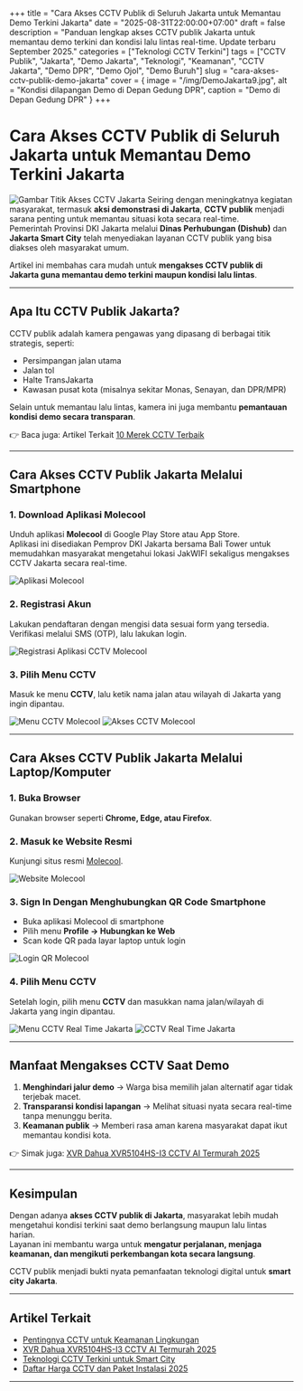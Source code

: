 +++
title = "Cara Akses CCTV Publik di Seluruh Jakarta untuk Memantau Demo Terkini Jakarta"
date = "2025-08-31T22:00:00+07:00"
draft = false
description = "Panduan lengkap akses CCTV publik Jakarta untuk memantau demo terkini dan kondisi lalu lintas real-time. Update terbaru September 2025."
categories = ["Teknologi CCTV Terkini"]
tags = ["CCTV Publik", "Jakarta", "Demo Jakarta", "Teknologi", "Keamanan", "CCTV Jakarta", "Demo DPR", "Demo Ojol", "Demo Buruh"]
slug = "cara-akses-cctv-publik-demo-jakarta"
cover = { image = "/img/DemoJakarta9.jpg", alt = "Kondisi dilapangan Demo di Depan Gedung DPR", caption = "Demo di Depan Gedung DPR" }
+++


# Cara Akses CCTV Publik di Seluruh Jakarta untuk Memantau Demo Terkini Jakarta

![Gambar Titik Akses CCTV Jakarta](/img/DemoJakarta10.jpg "Titik Akses CCTV Yang Tersebar di Seluruh Jakarta")
Seiring dengan meningkatnya kegiatan masyarakat, termasuk **aksi demonstrasi di Jakarta**, **CCTV publik** menjadi sarana penting untuk memantau situasi kota secara real-time.  
Pemerintah Provinsi DKI Jakarta melalui **Dinas Perhubungan (Dishub)** dan **Jakarta Smart City** telah menyediakan layanan CCTV publik yang bisa diakses oleh masyarakat umum.  

Artikel ini membahas cara mudah untuk **mengakses CCTV publik di Jakarta guna memantau demo terkini maupun kondisi lalu lintas**.

---

## Apa Itu CCTV Publik Jakarta?

CCTV publik adalah kamera pengawas yang dipasang di berbagai titik strategis, seperti:
- Persimpangan jalan utama  
- Jalan tol  
- Halte TransJakarta  
- Kawasan pusat kota (misalnya sekitar Monas, Senayan, dan DPR/MPR)  

Selain untuk memantau lalu lintas, kamera ini juga membantu **pemantauan kondisi demo secara transparan**.  

👉 Baca juga: Artikel Terkait [10 Merek CCTV Terbaik](/post/10-Merek-CCTV-Terbaik-Yang-Digunakan-di-Indonesia/)


---

## Cara Akses CCTV Publik Jakarta Melalui Smartphone

### 1. Download Aplikasi **Molecool**
Unduh aplikasi **Molecool** di Google Play Store atau App Store.  
Aplikasi ini disediakan Pemprov DKI Jakarta bersama Bali Tower untuk memudahkan masyarakat mengetahui lokasi JakWIFI sekaligus mengakses CCTV Jakarta secara real-time.  

![Aplikasi Molecool](/img/DemoJakarta.jpg "Akses CCTV Jakarta via Molecool")

### 2. Registrasi Akun
Lakukan pendaftaran dengan mengisi data sesuai form yang tersedia. Verifikasi melalui SMS (OTP), lalu lakukan login.  

![Registrasi Aplikasi CCTV Molecool](/img/DemoJakarta1.jpg "Registrasi aplikasi Molecool untuk CCTV Jakarta")

### 3. Pilih Menu CCTV
Masuk ke menu **CCTV**, lalu ketik nama jalan atau wilayah di Jakarta yang ingin dipantau.  

![Menu CCTV Molecool](/img/DemoJakarta2.jpg "Menu CCTV Molecool Jakarta")
![Akses CCTV Molecool](/img/DemoJakarta3.jpg "Menu Pencarian CCTV Molecool Jakarta")

---

## Cara Akses CCTV Publik Jakarta Melalui Laptop/Komputer

### 1. Buka Browser
Gunakan browser seperti **Chrome, Edge, atau Firefox**.  

### 2. Masuk ke Website Resmi
Kunjungi situs resmi [Molecool](https://molecool.id).  

![Website Molecool](/img/DemoJakarta4.jpg "Situs resmi Molecool CCTV Jakarta")

### 3. Sign In Dengan Menghubungkan QR Code Smartphone
- Buka aplikasi Molecool di smartphone  
- Pilih menu **Profile → Hubungkan ke Web**  
- Scan kode QR pada layar laptop untuk login  

![Login QR Molecool](/img/DemoJakarta6.jpg "Login Molecool dengan QR Code")

### 4. Pilih Menu CCTV
Setelah login, pilih menu **CCTV** dan masukkan nama jalan/wilayah di Jakarta yang ingin dipantau.  

![Menu CCTV Real Time Jakarta](/img/DemoJakarta7.jpg "Menu Live CCTV publik Jakarta")
![CCTV Real Time Jakarta](/img/DemoJakarta8.jpg "Live CCTV publik Jakarta")

---

## Manfaat Mengakses CCTV Saat Demo

1. **Menghindari jalur demo** → Warga bisa memilih jalan alternatif agar tidak terjebak macet.  
2. **Transparansi kondisi lapangan** → Melihat situasi nyata secara real-time tanpa menunggu berita.  
3. **Keamanan publik** → Memberi rasa aman karena masyarakat dapat ikut memantau kondisi kota.  

👉 Simak juga: [XVR Dahua XVR5104HS-I3 CCTV AI Termurah 2025](/post/cctv-dengan-teknologi-AI-termurah/)

---

## Kesimpulan

Dengan adanya **akses CCTV publik di Jakarta**, masyarakat lebih mudah mengetahui kondisi terkini saat demo berlangsung maupun lalu lintas harian.  
Layanan ini membantu warga untuk **mengatur perjalanan, menjaga keamanan, dan mengikuti perkembangan kota secara langsung**.  

CCTV publik menjadi bukti nyata pemanfaatan teknologi digital untuk **smart city Jakarta**.  

---

## Artikel Terkait

- [Pentingnya CCTV untuk Keamanan Lingkungan](/post/Pentingnya-Memasang-CCTV/)  
- [XVR Dahua XVR5104HS-I3 CCTV AI Termurah 2025](/post/cctv-dengan-teknologi-AI-termurah/)  
- [Teknologi CCTV Terkini untuk Smart City](/post/Teknologi-CCTV-Terkini/)  
- [Daftar Harga CCTV dan Paket Instalasi 2025](/post/Rekomendasi-Paket-CCTV-Hemat-Untuk-Pengguna-Rumahan-dan-UMKM/)  

---
